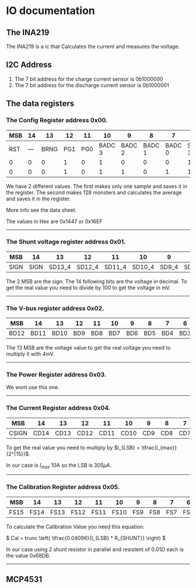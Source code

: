 # IO documentation

## The INA219

The INA219 is a ic that Calculates the current and measures the voltage.

## I2C Address

1. The 7 bit address for the charge current sensor is 0b1000000
2. The 7 bit address for the discharge current sensor is 0b1000001

## The data registers

### The Config Register address 0x00.

| MSB | 14 | 13   | 12  | 11  | 10     | 9      | 8      | 7      | 6      | 5      | 4      | 3      | 2      | 1      | LSB    |
|-----|----|------|-----|-----|--------|--------|--------|--------|--------|--------|--------|--------|--------|--------|--------|
| RST | — | BRNG | PG1 | PG0 | BADC 3 | BADC 2 | BADC 1 | BADC 0 | SADC 3 | SADC 2 | SADC 1 | SADC 0 | MODE 2 | MODE 1 | MODE 0 |
| 0   | 0  | 0    | 1   | 0   | 1      | 0      | 0      | 0      | 1      | 0      | 0      | 0      | 1      | 1      | 1      |
| 0   | 0  | 0    | 1   | 0   | 1      | 1      | 0      | 1      | 1      | 1      | 0      | 1      | 1      | 1      | 1      |

We have 2 different values. The first makes only one sample and saves it in the register. The second makes 128 monsters and calculates the average and saves it in the register.

More info see the data sheet.

The values in Hex are 0x1447 or 0x16EF

***

### The Shunt voltage register address 0x01.

| MSB  | 14   | 13     | 12     | 11     | 10     | 9     | 8     | 7     | 6     | 5     | 4     | 3     | 2     | 1     | LSB   |
|------|------|--------|--------|--------|--------|-------|-------|-------|-------|-------|-------|-------|-------|-------|-------|
| SIGN | SIGN | SD13_4 | SD12_4 | SD11_4 | SD10_4 | SD9_4 | SD8_4 | SD7_4 | SD6_4 | SD5_4 | SD4_4 | SD3_4 | SD2_4 | SD1_4 | SD0_4 |

The 2 MSB are the sign. The 14 following bits are the voltage in decimal. To get the real value you need to divide by 100 to get the voltage in mV.

***

### The V-bus register address 0x02.

| MSB  | 14   | 13   | 12  | 11  | 10  | 9   | 8   | 7   | 6   | 5   | 4   | 3   | 2 | 1    | LSB |
|------|------|------|-----|-----|-----|-----|-----|-----|-----|-----|-----|-----|---|------|-----|
| BD12 | BD11 | BD10 | BD9 | BD8 | BD7 | BD6 | BD5 | BD4 | BD3 | BD2 | BD1 | BD0 | — | CNVR | OVF |

The 13 MSB are the voltage value to get the real voltage you need to multiply it with 4mV.

***

### The Power Register address 0x03.

We wont use this one.

***

### The Current Register address 0x04.

| MSB   | 14   | 13   | 12   | 11   | 10   | 9   | 8   | 7   | 6   | 5   | 4   | 3   | 2   | 1   | LSB |
|-------|------|------|------|------|------|-----|-----|-----|-----|-----|-----|-----|-----|-----|-----|
| CSIGN | CD14 | CD13 | CD12 | CD11 | CD10 | CD9 | CD8 | CD7 | CD6 | CD5 | CD4 | CD3 | CD2 | CD1 | CD0 |

To get the real value you need to multiply by $I_{LSB} =  \tfrac{I_{max}}{2^{15}}$.

In our case is $I_{max}$ 10A so the LSB is $305\mu A$.

***

### The Calibration Register address 0x05.

| MSB  | 14   | 13   | 12   | 11   | 10   | 9   | 8   | 7   | 6   | 5   | 4   | 3   | 2   | 1   | LSB |
|------|------|------|------|------|------|-----|-----|-----|-----|-----|-----|-----|-----|-----|-----|
| FS15 | FS14 | FS13 | FS12 | FS11 | FS10 | FS9 | FS8 | FS7 | FS6 | FS5 | FS4 | FS3 | FS2 | FS1 | FS0 |

To calculate the Calibration Value you need this equation: 

$ Cal = trunc \left( \tfrac{0.04096}{I_{LSB}  * R_{SHUNT}} \right) $

In our case using 2 shunt resistor in parallel and resistent of  $0.01\Omega$ each is the value 0x68DB.

***

## MCP4531


